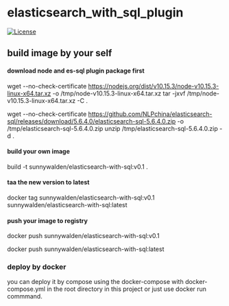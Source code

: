 # elasticsearch_with_sql_plugin

[![License](https://img.shields.io/badge/License-Apache%202.0-blue.svg)](http://github.com/hhyo/archery/blob/master/LICENSE)

## build image by your self

#### download node and es-sql plugin package first
wget --no-check-certificate https://nodejs.org/dist/v10.15.3/node-v10.15.3-linux-x64.tar.xz -o /tmp/node-v10.15.3-linux-x64.tar.xz
tar -jxvf /tmp/node-v10.15.3-linux-x64.tar.xz -C .

wget --no-check-certificate https://github.com/NLPchina/elasticsearch-sql/releases/download/5.6.4.0/elasticsearch-sql-5.6.4.0.zip -o /tmp/elasticsearch-sql-5.6.4.0.zip
unzip /tmp/elasticsearch-sql-5.6.4.0.zip -d .


#### build your own image
build -t sunnywalden/elasticsearch-with-sql:v0.1 .

#### taa the new version to latest
docker tag sunnywalden/elasticsearch-with-sql:v0.1 sunnywalden/elasticsearch-with-sql:latest

#### push your image to registry
docker push sunnywalden/elasticsearch-with-sql:v0.1

docker push sunnywalden/elasticsearch-with-sql:latest


### deploy by docker

you can deploy it by compose using the docker-compose with docker-compose.yml in the root directory in this project or just use docker run commmand.
